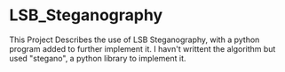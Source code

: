 # LSB_Steganography
This Project Describes the use of LSB Steganography, with a python program added to further implement it. I havn't writtent the algorithm but used "stegano", a python library to implement it.
